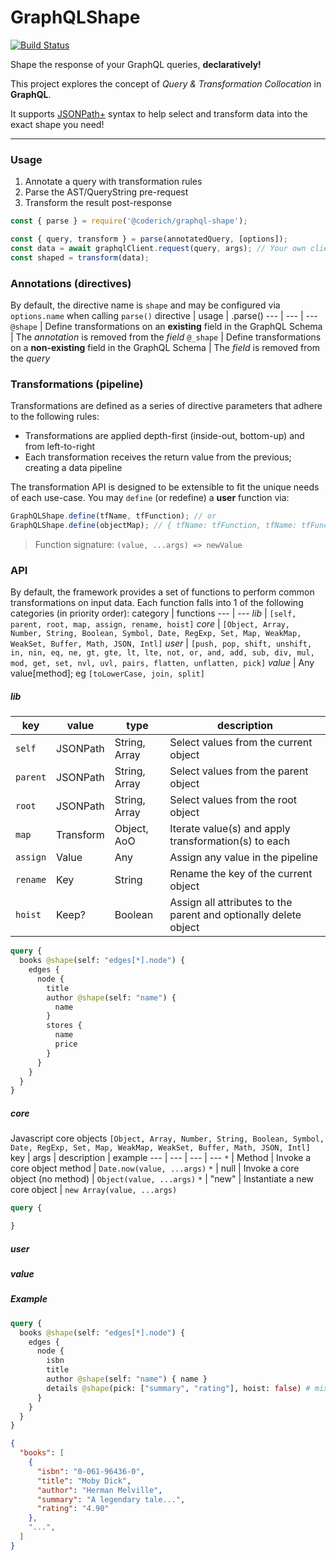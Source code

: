 # GraphQLShape

[![Build Status](https://github.com/CoderichLLC/nodejs-graphql-shape/actions/workflows/publish.yml/badge.svg)](https://github.com/CoderichLLC/nodejs-graphql-shape/actions/workflows/publish.yml)

Shape the response of your GraphQL queries, **declaratively!**

This project explores the concept of *Query & Transformation Collocation* in **GraphQL**.

It supports [JSONPath+](https://www.npmjs.com/package/jsonpath-plus) syntax to help select and transform data into the exact shape you need!

---

### Usage
1. Annotate a query with transformation rules
2. Parse the AST/QueryString pre-request
3. Transform the result post-response

```javascript
const { parse } = require('@coderich/graphql-shape');

const { query, transform } = parse(annotatedQuery, [options]);
const data = await graphqlClient.request(query, args); // Your own client
const shaped = transform(data);
```

### Annotations (directives)
By default, the directive name is `shape` and may be configured via `options.name` when calling `parse()`
directive | usage | .parse()
--- | --- | ---
`@shape` | Define transformations on an **existing** field in the GraphQL Schema | The *annotation* is removed from the *field*
`@_shape` | Define transformations on a **non-existing** field in the GraphQL Schema | The *field* is removed from the *query*

### Transformations (pipeline)
Transformations are defined as a series of directive parameters that adhere to the following rules:
* Transformations are applied depth-first (inside-out, bottom-up) and from left-to-right
* Each transformation receives the return value from the previous; creating a data pipeline

The transformation API is designed to be extensible to fit the unique needs of each use-case. You may `define` (or redefine) a **user** function via:
```javascript
GraphQLShape.define(tfName, tfFunction); // or
GraphQLShape.define(objectMap); // { tfName: tfFunction, tfName: tfFunction, ... }
```
> Function signature: `(value, ...args) => newValue`


### API
By default, the framework provides a set of functions to perform common transformations on input data. Each function falls into 1 of the following categories (in priority order):
category | functions
--- | ---
*lib* | `[self, parent, root, map, assign, rename, hoist]`
*core* | `[Object, Array, Number, String, Boolean, Symbol, Date, RegExp, Set, Map, WeakMap, WeakSet, Buffer, Math, JSON, Intl]`
*user* | `[push, pop, shift, unshift, in, nin, eq, ne, gt, gte, lt, lte, not, or, and, add, sub, div, mul, mod, get, set, nvl, uvl, pairs, flatten, unflatten, pick]`
*value* | Any value[method]; eg `[toLowerCase, join, split]`

##### lib
key | value | type | description
--- | --- | --- | ---
`self` | JSONPath | String, Array | Select values from the current object
`parent` | JSONPath | String, Array | Select values from the parent object
`root` | JSONPath | String, Array | Select values from the root object
`map` | Transform | Object, AoO | Iterate value(s) and apply transformation(s) to each
`assign` | Value | Any | Assign any value in the pipeline
`rename` | Key | String | Rename the key of the current object
`hoist` | Keep? | Boolean | Assign all attributes to the parent and optionally delete object
```graphql
query {
  books @shape(self: "edges[*].node") {
    edges {
      node {
        title
        author @shape(self: "name") {
          name
        }
        stores {
          name
          price
        }
      }
    }
  }
}
```

##### core
Javascript core objects `[Object, Array, Number, String, Boolean, Symbol, Date, RegExp, Set, Map, WeakMap, WeakSet, Buffer, Math, JSON, Intl]`
key | args | description | example
--- | --- | --- | ---
`*` | Method | Invoke a core object method | `Date.now(value, ...args)`
`*` | null | Invoke a core object (no method) | `Object(value, ...args)`
`*` | "new" | Instantiate a new core object | `new Array(value, ...args)`
```graphql
query {

}
```
##### user
##### value

##### Example
```graphql
query {
  books @shape(self: "edges[*].node") {
    edges {
      node {
        isbn
        title
        author @shape(self: "name") { name }
        details @shape(pick: ["summary", "rating"], hoist: false) # mixed/schemaless JSON
      }
    }
  }
}
```

```json
{
  "books": [
    {
      "isbn": "0-061-96436-0",
      "title": "Moby Dick",
      "author": "Herman Melville",
      "summary": "A legendary tale...",
      "rating": "4.90"
    },
    "...",
  ]
}
```